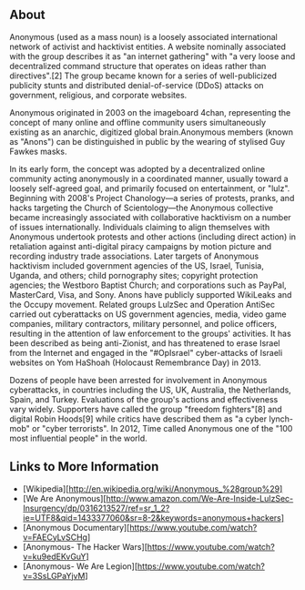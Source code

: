 About
----

Anonymous (used as a mass noun) is a loosely associated international network of activist and hacktivist entities. A website nominally associated with the group describes it as "an internet gathering" with "a very loose and decentralized command structure that operates on ideas rather than directives".[2] The group became known for a series of well-publicized publicity stunts and distributed denial-of-service (DDoS) attacks on government, religious, and corporate websites.

Anonymous originated in 2003 on the imageboard 4chan, representing the concept of many online and offline community users simultaneously existing as an anarchic, digitized global brain.Anonymous members (known as "Anons") can be distinguished in public by the wearing of stylised Guy Fawkes masks.

In its early form, the concept was adopted by a decentralized online community acting anonymously in a coordinated manner, usually toward a loosely self-agreed goal, and primarily focused on entertainment, or "lulz". Beginning with 2008's Project Chanology—a series of protests, pranks, and hacks targeting the Church of Scientology—the Anonymous collective became increasingly associated with collaborative hacktivism on a number of issues internationally. Individuals claiming to align themselves with Anonymous undertook protests and other actions (including direct action) in retaliation against anti-digital piracy campaigns by motion picture and recording industry trade associations. Later targets of Anonymous hacktivism included government agencies of the US, Israel, Tunisia, Uganda, and others; child pornography sites; copyright protection agencies; the Westboro Baptist Church; and corporations such as PayPal, MasterCard, Visa, and Sony. Anons have publicly supported WikiLeaks and the Occupy movement. Related groups LulzSec and Operation AntiSec carried out cyberattacks on US government agencies, media, video game companies, military contractors, military personnel, and police officers, resulting in the attention of law enforcement to the groups' activities. It has been described as being anti-Zionist, and has threatened to erase Israel from the Internet and engaged in the "#OpIsrael" cyber-attacks of Israeli websites on Yom HaShoah (Holocaust Remembrance Day) in 2013.

Dozens of people have been arrested for involvement in Anonymous cyberattacks, in countries including the US, UK, Australia, the Netherlands, Spain, and Turkey. Evaluations of the group's actions and effectiveness vary widely. Supporters have called the group "freedom fighters"[8] and digital Robin Hoods[9] while critics have described them as "a cyber lynch-mob" or "cyber terrorists". In 2012, Time called Anonymous one of the "100 most influential people" in the world.

Links to More Information
----

- [Wikipedia][http://en.wikipedia.org/wiki/Anonymous_%28group%29]
- [We Are Anonymous][http://www.amazon.com/We-Are-Inside-LulzSec-Insurgency/dp/0316213527/ref=sr_1_2?ie=UTF8&qid=1433377060&sr=8-2&keywords=anonymous+hackers]
- [Anonymous Documentary][https://www.youtube.com/watch?v=FAECyLvSCHg]
- [Anonymous- The Hacker Wars][https://www.youtube.com/watch?v=ku9edEKvGuY]
- [Anonymous- We Are Legion][https://www.youtube.com/watch?v=3SsLGPaYjvM]